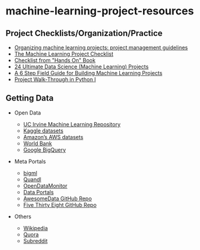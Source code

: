# machine-learning-project-resources

## Project Checklists/Organization/Practice

- [Organizing machine learning projects: project management guidelines](https://medium.com/comet-ml/organizing-machine-learning-projects-project-management-guidelines-2d2b85651bbd)
- [The Machine Learning Project Checklist](https://towardsdatascience.com/the-machine-learning-project-checklist-d9ee6e33a2b2)
- [Checklist from "Hands On" Book](https://github.com/ageron/handson-ml/blob/master/ml-project-checklist.md)
- [24 Ultimate Data Science (Machine Learning) Projects](https://www.analyticsvidhya.com/blog/2018/05/24-ultimate-data-science-projects-to-boost-your-knowledge-and-skills/)
- [A 6 Step Field Guide for Building Machine Learning Projects](https://towardsdatascience.com/a-6-step-field-guide-for-building-machine-learning-projects-6e4554f6e3a1)
- [Project Walk-Through in Python I](https://towardsdatascience.com/a-complete-machine-learning-walk-through-in-python-part-one-c62152f39420)

## Getting Data

* Open Data
	- [UC Irvine Machine Learning Repository](http://archive.ics.uci.edu/ml/)
	- [Kaggle datasets](https://www.kaggle.com/datasets)
	- [Amazon’s AWS datasets](https://registry.opendata.aws/)
	- [World Bank](https://datacatalog.worldbank.org/)
	- [Google BigQuery](https://cloud.google.com/bigquery/public-data/)

* Meta Portals
	- [bigml](https://blog.bigml.com/list-of-public-data-sources-fit-for-machine-learning/)
	- [Quandl](http://quandl.com/)
	- [OpenDataMonitor](http://opendatamonitor.eu/)
	- [Data Portals](http://dataportals.org/)
	- [AwesomeData GitHub Repo](https://github.com/awesomedata/awesome-public-datasets)
	- [Five Thirty Eight GitHub Repo](https://github.com/fivethirtyeight/data)

* Others
	- [Wikipedia](https://en.wikipedia.org/wiki/List_of_datasets_for_machine-learning_research)
	- [Quora](https://www.quora.com/Where-can-I-find-large-datasets-open-to-the-public)
	- [Subreddit](https://www.reddit.com/r/datasets/)